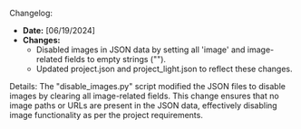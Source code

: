 Changelog:

- **Date:** [06/19/2024]
- **Changes:**
  - Disabled images in JSON data by setting all 'image' and image-related fields to empty strings ("").
  - Updated project.json and project_light.json to reflect these changes.

Details:
The "disable_images.py" script modified the JSON files to disable images by clearing all image-related fields. This change ensures that no image paths or URLs are present in the JSON data, effectively disabling image functionality as per the project requirements.
